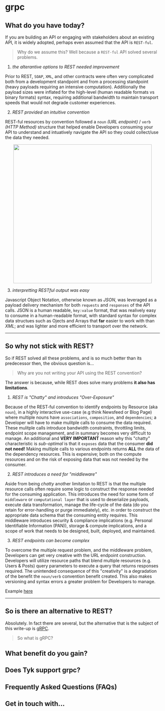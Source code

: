 # grpc 

## What do you have today?

If you are building an API or engaging with stakeholders about an existing API, it is widely adopted, perhaps even assumed that the API is `REST-ful`.  

> Why do we assume this? Well because a `REST-ful` API solved several problems. 

1. _the alterantive options to REST needed improvement_ 

Prior to REST, `SOAP`, `XML`, and other contracts were often very complicated both from a development standpoint and from a processing standpoint (heavy payloads requiring an intensive computation). Additionally the payload sizes were inflated for the high-level (human readable formats vs binary formats) syntax, requiring additional bandwidth to maintain transport speeds that would not degrade customer experiences. 

2. _REST provided an intuitive convention_

REST-ful resources by convention followed a `noun` _(URL endpoint)_ / `verb` _(HTTP Method)_ structure that helped enable Developers consuming your API to understand and intuatively navigate the API so they could collect/use the data they needed. 

<p align="center"><img src="https://user-images.githubusercontent.com/8760590/130133350-97feecb8-f59b-4978-ae1d-f5badb321b7d.png" width="450"/></p>

3. _interpretting RESTful output was easy_

Javascript Object Notation, otherwise known as _JSON_, was leveraged as a payload delivery mechanism for both `requests` and `responses` of the API calls. JSON is a human readable, `key:value` format, that was realively easy to consume in a human-readable format, with standard syntax for complex data structues such as Ojects and Arrays that __far__ easier to work with than _XML_; and was lighter and more efficient to transport over the network. 

--------

## So why not stick with REST? 

So if REST solved all these problems, and is so much better than its predecessor then, the obvious question is...

>  Why are you not writing your API using the REST convention?

The answer is because, while REST does solve many problems __it also has limitations__. 

1. _REST is "Chatty" and introduces "Over-Exposure"_

Because of the REST-ful convention to identify endpoints by Resource (aka `noun`), in a highly interactive use-case (e.g think Newsfeed or Blog Page) where multiple nouns have `associations`, `composition`, and `dependencies`; a Developer will have to make mulitple calls to consume the data required. These mulitple calls introduce bandwidth constraints, throttling limits, endpoint scope management, and in summary becomes very difficult to manage. An additional and __VERY IMPORTANT__ reason why this "chatty" characteristic is _sub-optimal_ is that it `exposes` data that the consumer __did not need!__ Making multiple calls to various endpoints returns __ALL__ the data of the dependency resources. This is expensive; both on the compute resources and on the risk of exposing data that was not needed by the consumer. 

2. _REST introduces a need for "middleware"_

Aside from being _chatty_ another limitation to REST is that the multiple resource calls often require some logic to construct the response needed for the consuming application. This introduces the need for some form of `middleware` or `computational layer` that is used to deserialize payloads, execute data transformation, manage the life-cycle of the data (do you retain for error-handling or purge immediately), etc. in order to construct the appropriate data schema that the consuming entity requires. This middleware introduces security & compliance implications (e.g. Personal Identifiable Information (PAN)), storage & compute implications, and a scope of work that needs to be designed, built, deployed, and maintained. 

3. _REST endpoints can become complex_

To overcome the multiple request problem, and the middleware problem, Developers can get very creative with the URL endpoint construction. Developers will utilize resource paths that blend multiple resources (e.g. Users & Posts) query parameters to execute a query that returns responses required. The unintended consequence of this "creativity" is a degradation of the benefit the `noun/verb` convention benefit created. This also makes versioning and syntax errors a greater problem for Developers to manage.

Example [here](https://github.com/rodriggj/gRPC_demo/issues/2)

--------

## So is there an alternative to REST? 

Absolutely. In fact there are several, but the alternative that is the subject of this write-up is [gRPC](https://grpc.io/). 

> So what is gRPC? 

## What benefit do you gain? 

## Does Tyk support grpc? 

## Frequently Asked Questions (FAQs)

## Get in touch with...
